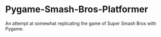 # Pygame-Smash-Bros-Platformer
An attempt at somewhat replicating the game of Super Smash Bros with Pygame.
